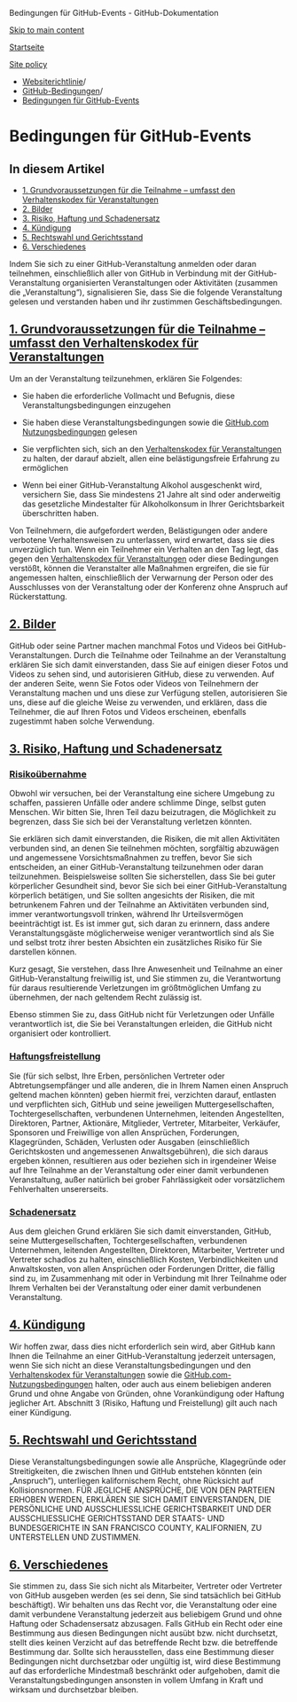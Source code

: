 Bedingungen für GitHub-Events - GitHub-Dokumentation

[Skip to main content](#main-content)

[Startseite](/de)

[Site policy](/de/site-policy)

* [Websiterichtlinie](/de/site-policy)/
* [GitHub-Bedingungen](/de/site-policy/github-terms)/
* [Bedingungen für GitHub-Events](/de/site-policy/github-terms/github-event-terms)

Bedingungen für GitHub-Events
==========

In diesem Artikel
----------

* [1. Grundvoraussetzungen für die Teilnahme – umfasst den Verhaltenskodex für Veranstaltungen](#1-basic-requirements-to-attend---including-the-event-code-of-conduct)
* [2. Bilder](#2-pictures-and-videos)
* [3. Risiko, Haftung und Schadenersatz](#3-information-sharing)
* [4. Kündigung](#indemnity)
* [5. Rechtswahl und Gerichtsstand](#5-termination)
* [6. Verschiedenes](#6-choice-of-law-and-venue)

Indem Sie sich zu einer GitHub-Veranstaltung anmelden oder daran teilnehmen, einschließlich aller von GitHub in Verbindung mit der GitHub-Veranstaltung organisierten Veranstaltungen oder Aktivitäten (zusammen die „Veranstaltung“), signalisieren Sie, dass Sie die folgende Veranstaltung gelesen und verstanden haben und ihr zustimmen Geschäftsbedingungen.

[1. Grundvoraussetzungen für die Teilnahme – umfasst den Verhaltenskodex für Veranstaltungen](#1-basic-requirements-to-attend---including-the-event-code-of-conduct)
----------

Um an der Veranstaltung teilzunehmen, erklären Sie Folgendes:

* Sie haben die erforderliche Vollmacht und Befugnis, diese Veranstaltungsbedingungen einzugehen

* Sie haben diese Veranstaltungsbedingungen sowie die [GitHub.com Nutzungsbedingungen](/de/site-policy/github-terms/github-terms-of-service) gelesen

* Sie verpflichten sich, sich an den [Verhaltenskodex für Veranstaltungen](/de/site-policy/github-terms/github-event-code-of-conduct) zu halten, der darauf abzielt, allen eine belästigungsfreie Erfahrung zu ermöglichen

* Wenn bei einer GitHub-Veranstaltung Alkohol ausgeschenkt wird, versichern Sie, dass Sie mindestens 21 Jahre alt sind oder anderweitig das gesetzliche Mindestalter für Alkoholkonsum in Ihrer Gerichtsbarkeit überschritten haben.

Von Teilnehmern, die aufgefordert werden, Belästigungen oder andere verbotene Verhaltensweisen zu unterlassen, wird erwartet, dass sie dies unverzüglich tun. Wenn ein Teilnehmer ein Verhalten an den Tag legt, das gegen den [Verhaltenskodex für Veranstaltungen](/de/site-policy/github-terms/github-event-code-of-conduct) oder diese Bedingungen verstößt, können die Veranstalter alle Maßnahmen ergreifen, die sie für angemessen halten, einschließlich der Verwarnung der Person oder des Ausschlusses von der Veranstaltung oder der Konferenz ohne Anspruch auf Rückerstattung.

[2. Bilder](#2-pictures-and-videos)
----------

GitHub oder seine Partner machen manchmal Fotos und Videos bei GitHub-Veranstaltungen. Durch die Teilnahme oder Teilnahme an der Veranstaltung erklären Sie sich damit einverstanden, dass Sie auf einigen dieser Fotos und Videos zu sehen sind, und autorisieren GitHub, diese zu verwenden. Auf der anderen Seite, wenn Sie Fotos oder Videos von Teilnehmern der Veranstaltung machen und uns diese zur Verfügung stellen, autorisieren Sie uns, diese auf die gleiche Weise zu verwenden, und erklären, dass die Teilnehmer, die auf Ihren Fotos und Videos erscheinen, ebenfalls zugestimmt haben solche Verwendung.

[3. Risiko, Haftung und Schadenersatz](#3-information-sharing)
----------

### [Risikoübernahme](#4-risk-liability-and-indemnity) ###

Obwohl wir versuchen, bei der Veranstaltung eine sichere Umgebung zu schaffen, passieren Unfälle oder andere schlimme Dinge, selbst guten Menschen. Wir bitten Sie, Ihren Teil dazu beizutragen, die Möglichkeit zu begrenzen, dass Sie sich bei der Veranstaltung verletzen könnten.

Sie erklären sich damit einverstanden, die Risiken, die mit allen Aktivitäten verbunden sind, an denen Sie teilnehmen möchten, sorgfältig abzuwägen und angemessene Vorsichtsmaßnahmen zu treffen, bevor Sie sich entscheiden, an einer GitHub-Veranstaltung teilzunehmen oder daran teilzunehmen. Beispielsweise sollten Sie sicherstellen, dass Sie bei guter körperlicher Gesundheit sind, bevor Sie sich bei einer GitHub-Veranstaltung körperlich betätigen, und Sie sollten angesichts der Risiken, die mit betrunkenem Fahren und der Teilnahme an Aktivitäten verbunden sind, immer verantwortungsvoll trinken, während Ihr Urteilsvermögen beeinträchtigt ist. Es ist immer gut, sich daran zu erinnern, dass andere Veranstaltungsgäste möglicherweise weniger verantwortlich sind als Sie und selbst trotz ihrer besten Absichten ein zusätzliches Risiko für Sie darstellen können.

Kurz gesagt, Sie verstehen, dass Ihre Anwesenheit und Teilnahme an einer GitHub-Veranstaltung freiwillig ist, und Sie stimmen zu, die Verantwortung für daraus resultierende Verletzungen im größtmöglichen Umfang zu übernehmen, der nach geltendem Recht zulässig ist.

Ebenso stimmen Sie zu, dass GitHub nicht für Verletzungen oder Unfälle verantwortlich ist, die Sie bei Veranstaltungen erleiden, die GitHub nicht organisiert oder kontrolliert.

### [Haftungsfreistellung](#assumption-of-risk) ###

Sie (für sich selbst, Ihre Erben, persönlichen Vertreter oder Abtretungsempfänger und alle anderen, die in Ihrem Namen einen Anspruch geltend machen könnten) geben hiermit frei, verzichten darauf, entlasten und verpflichten sich, GitHub und seine jeweiligen Muttergesellschaften, Tochtergesellschaften, verbundenen Unternehmen, leitenden Angestellten, Direktoren, Partner, Aktionäre, Mitglieder, Vertreter, Mitarbeiter, Verkäufer, Sponsoren und Freiwillige von allen Ansprüchen, Forderungen, Klagegründen, Schäden, Verlusten oder Ausgaben (einschließlich Gerichtskosten und angemessenen Anwaltsgebühren), die sich daraus ergeben können, resultieren aus oder beziehen sich in irgendeiner Weise auf Ihre Teilnahme an der Veranstaltung oder einer damit verbundenen Veranstaltung, außer natürlich bei grober Fahrlässigkeit oder vorsätzlichem Fehlverhalten unsererseits.

### [Schadenersatz](#release-of-liability) ###

Aus dem gleichen Grund erklären Sie sich damit einverstanden, GitHub, seine Muttergesellschaften, Tochtergesellschaften, verbundenen Unternehmen, leitenden Angestellten, Direktoren, Mitarbeiter, Vertreter und Vertreter schadlos zu halten, einschließlich Kosten, Verbindlichkeiten und Anwaltskosten, von allen Ansprüchen oder Forderungen Dritter, die fällig sind zu, im Zusammenhang mit oder in Verbindung mit Ihrer Teilnahme oder Ihrem Verhalten bei der Veranstaltung oder einer damit verbundenen Veranstaltung.

[4. Kündigung](#indemnity)
----------

Wir hoffen zwar, dass dies nicht erforderlich sein wird, aber GitHub kann Ihnen die Teilnahme an einer GitHub-Veranstaltung jederzeit untersagen, wenn Sie sich nicht an diese Veranstaltungsbedingungen und den [Verhaltenskodex für Veranstaltungen](/de/site-policy/github-terms/github-event-code-of-conduct) sowie die [GitHub.com-Nutzungsbedingungen](/de/site-policy/github-terms/github-terms-of-service) halten, oder auch aus einem beliebigen anderen Grund und ohne Angabe von Gründen, ohne Vorankündigung oder Haftung jeglicher Art. Abschnitt 3 (Risiko, Haftung und Freistellung) gilt auch nach einer Kündigung.

[5. Rechtswahl und Gerichtsstand](#5-termination)
----------

Diese Veranstaltungsbedingungen sowie alle Ansprüche, Klagegründe oder Streitigkeiten, die zwischen Ihnen und GitHub entstehen könnten (ein „Anspruch“), unterliegen kalifornischem Recht, ohne Rücksicht auf Kollisionsnormen. FÜR JEGLICHE ANSPRÜCHE, DIE VON DEN PARTEIEN ERHOBEN WERDEN, ERKLÄREN SIE SICH DAMIT EINVERSTANDEN, DIE PERSÖNLICHE UND AUSSCHLIESSLICHE GERICHTSBARKEIT UND DER AUSSCHLIESSLICHE GERICHTSSTAND DER STAATS- UND BUNDESGERICHTE IN SAN FRANCISCO COUNTY, KALIFORNIEN, ZU UNTERSTELLEN UND ZUSTIMMEN.

[6. Verschiedenes](#6-choice-of-law-and-venue)
----------

Sie stimmen zu, dass Sie sich nicht als Mitarbeiter, Vertreter oder Vertreter von GitHub ausgeben werden (es sei denn, Sie sind tatsächlich bei GitHub beschäftigt). Wir behalten uns das Recht vor, die Veranstaltung oder eine damit verbundene Veranstaltung jederzeit aus beliebigem Grund und ohne Haftung oder Schadensersatz abzusagen. Falls GitHub ein Recht oder eine Bestimmung aus diesen Bedingungen nicht ausübt bzw. nicht durchsetzt, stellt dies keinen Verzicht auf das betreffende Recht bzw. die betreffende Bestimmung dar. Sollte sich herausstellen, dass eine Bestimmung dieser Bedingungen nicht durchsetzbar oder ungültig ist, wird diese Bestimmung auf das erforderliche Mindestmaß beschränkt oder aufgehoben, damit die Veranstaltungsbedingungen ansonsten in vollem Umfang in Kraft und wirksam und durchsetzbar bleiben.
